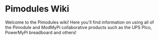 # Pimodules Wiki

Welcome to the Pimodules wiki! Here you'll find information on using all of the Pimodule and ModMyPi collaborative products such as the UPS PIco, PowerMyPi breadboard and others!
